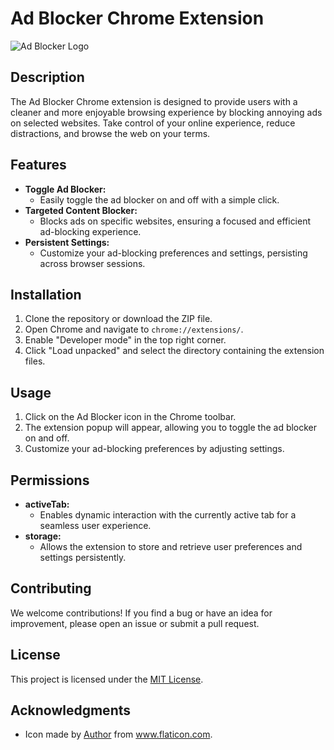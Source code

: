 # Ad Blocker Chrome Extension

![Ad Blocker Logo](images/icon128.png)

## Description

The Ad Blocker Chrome extension is designed to provide users with a cleaner and more enjoyable browsing experience by blocking annoying ads on selected websites. Take control of your online experience, reduce distractions, and browse the web on your terms.

## Features

- **Toggle Ad Blocker:**
  - Easily toggle the ad blocker on and off with a simple click.
- **Targeted Content Blocker:**
  - Blocks ads on specific websites, ensuring a focused and efficient ad-blocking experience.
- **Persistent Settings:**
  - Customize your ad-blocking preferences and settings, persisting across browser sessions.

## Installation

1. Clone the repository or download the ZIP file.
2. Open Chrome and navigate to `chrome://extensions/`.
3. Enable "Developer mode" in the top right corner.
4. Click "Load unpacked" and select the directory containing the extension files.

## Usage

1. Click on the Ad Blocker icon in the Chrome toolbar.
2. The extension popup will appear, allowing you to toggle the ad blocker on and off.
3. Customize your ad-blocking preferences by adjusting settings.

## Permissions

- **activeTab:**
  - Enables dynamic interaction with the currently active tab for a seamless user experience.
- **storage:**
  - Allows the extension to store and retrieve user preferences and settings persistently.

## Contributing

We welcome contributions! If you find a bug or have an idea for improvement, please open an issue or submit a pull request.

## License

This project is licensed under the [MIT License](LICENSE).

## Acknowledgments

- Icon made by [Author](Icon-Link) from www.flaticon.com.
  

